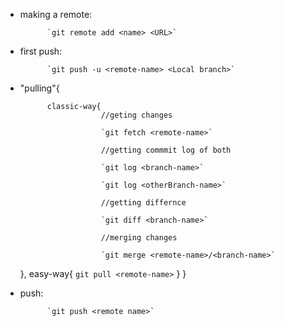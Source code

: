 - making a remote:

            `git remote add <name> <URL>`

- first push:

            `git push -u <remote-name> <Local branch>`

- "pulling"{

            classic-way{
                        //geting changes 
    
                        `git fetch <remote-name>`
        
                        //getting commmit log of both
            
                        `git log <branch-name>`

                        `git log <otherBranch-name>`

                        //getting differnce
                
                        `git diff <branch-name>`
            
                        //merging changes
            
                        `git merge <remote-name>/<branch-name>` 
	},
        easy-way{
                `git pull <remote-name>`
	}
}

- push:

            `git push <remote name>`
